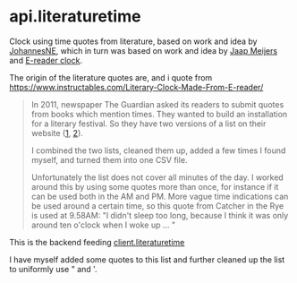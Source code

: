# api.literaturetime

Clock using time quotes from literature, based on work and idea by [JohannesNE](https://github.com/JohannesNE/literature-clock), which in turn was based on work and idea by [Jaap Meijers](http://www.eerlijkemedia.nl/) and [E-reader clock](https://www.instructables.com/id/Literary-Clock-Made-From-E-reader/).

The origin of the literature quotes are, and i quote from https://www.instructables.com/Literary-Clock-Made-From-E-reader/

> In 2011, newspaper The Guardian asked its readers to submit quotes from books which mention times. They wanted to build an installation for a literary festival. So they have two versions of a list on their website ([1](https://www.theguardian.com/books/table/2011/apr/21/literary-clock?CMP=twt_gu), [2](https://www.guardian.co.uk/books/booksblog/2011/apr/15/christian-marclay-the-clock-literature)).
>
> I combined the two lists, cleaned them up, added a few times I found myself, and turned them into one CSV file.
>
> Unfortunately the list does not cover all minutes of the day. I worked around this by using some quotes more than once, for instance if it can be used both in the AM and PM. More vague time indications can be used around a certain time, so this quote from Catcher in the Rye is used at 9.58AM: "I didn't sleep too long, because I think it was only around ten o'clock when I woke up ... "

This is the backend feeding [client.literaturetime](https://github.com/blomma/client.literaturetime)

I have myself added some quotes to this list and further cleaned up the list to uniformly use " and '.
